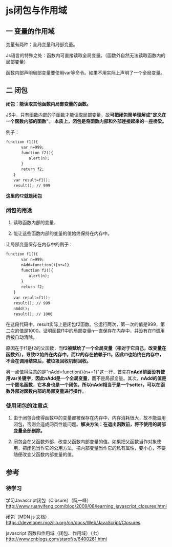 # js闭包与作用域

## 一 变量的作用域

变量有两种：全局变量和局部变量。

Js语言的特殊之处：函数内可直接读取全局变量。（函数外自然无法读取函数内的局部变量）

函数内部声明局部变量要使用var等命令。如果不用实际上声明了一个全局变量。

## 二 闭包

**闭包：能读取其他函数内局部变量的函数。**

JS中，只有函数内部的子函数才能读取局部变量，故**可把闭包简单理解成"定义在一个函数内部的函数"**。
**本质上，闭包是将函数内部和外部连接起来的一座桥梁。**

例子：

```
function f1(){
　　　　var n=999;
　　　　function f2(){
　　　　　　alert(n); 
　　　　}
　　　　return f2;
　　}
　　var result=f1();
　　result(); // 999

```
**这里的f2就是闭包**


### 闭包的用途

1. 读取函数内部的变量，

2. 能让这些函数内部的变量的值始终保持在内存中。

让局部变量保存在内存中的例子：

```
function f1(){
　　　　var n=999;
　　　　nAdd=function(){n+=1}
　　　　function f2(){
　　　　　　alert(n);
　　　　}
　　　　return f2;
　　}
　　var result=f1();
　　result(); // 999
　　nAdd();
　　result(); // 1000

```
在这段代码中，result实际上是闭包f2函数。它运行两次，第一次的值是999，第二次的值是1000。证明函数f1中的局部变量n一直保存在内存中，并没有在f1调用后被自动清除。

原因在于f1是f2的父函数，而**f2被赋给了一个全局变量（相对于它自己，改变量在函数外），导致f2始终在内存中，而f2的存在依赖于f1，因此f1也始终在内存中，不会在调用结束后，被垃圾回收机制回收。**

另一点值得注意的是"nAdd=function(){n+=1}"这一行，首先在**nAdd前面没有使用var关键字，因此nAdd是一个全局变量**，而不是局部变量。其次，**nAdd的值是一个匿名函数，它本身也是一个闭包，所以nAdd相当于是一个setter，可以在函数外部对函数内部的局部变量进行操作**。

### 使用闭包的注意点

1. 由于闭包会使得函数中的变量都被保存在内存中，内存消耗很大，故不能滥用闭包，否则会造成网页性能问题。**解决方法：在退出函数前，将不使用的局部变量全部删除。**

2. 闭包会在父函数外部，改变父函数内部变量的值。如果把父函数当作对象使用，把闭包当作它的公用方法，把内部变量当作它的私有属性，要小心，不要随便改变父函数内部变量的值。



## 参考

### 待学习
学习Javascript闭包（Closure）（阮一峰）
http://www.ruanyifeng.com/blog/2009/08/learning_javascript_closures.html

闭包（MDN js 文档）
https://developer.mozilla.org/cn/docs/Web/JavaScript/Closures

javascript 函数和作用域（闭包、作用域）（七）
http://www.cnblogs.com/starof/p/6400261.html